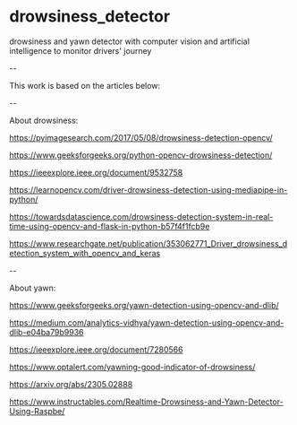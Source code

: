 # drowsiness_detector
drowsiness and yawn detector with computer vision and artificial intelligence to monitor drivers' journey

--

This work is based on the articles below:

--

About drowsiness:

https://pyimagesearch.com/2017/05/08/drowsiness-detection-opencv/

https://www.geeksforgeeks.org/python-opencv-drowsiness-detection/

https://ieeexplore.ieee.org/document/9532758

https://learnopencv.com/driver-drowsiness-detection-using-mediapipe-in-python/

https://towardsdatascience.com/drowsiness-detection-system-in-real-time-using-opencv-and-flask-in-python-b57f4f1fcb9e

https://www.researchgate.net/publication/353062771_Driver_drowsiness_detection_system_with_opencv_and_keras

--

About yawn:

https://www.geeksforgeeks.org/yawn-detection-using-opencv-and-dlib/

https://medium.com/analytics-vidhya/yawn-detection-using-opencv-and-dlib-e04ba79b9936

https://ieeexplore.ieee.org/document/7280566

https://www.optalert.com/yawning-good-indicator-of-drowsiness/

https://arxiv.org/abs/2305.02888

https://www.instructables.com/Realtime-Drowsiness-and-Yawn-Detector-Using-Raspbe/
